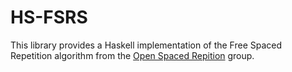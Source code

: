# HS-FSRS
This library provides a Haskell implementation of the Free Spaced Repetition algorithm from the [Open Spaced Repition](https://github.com/open-spaced-repetition) group.
